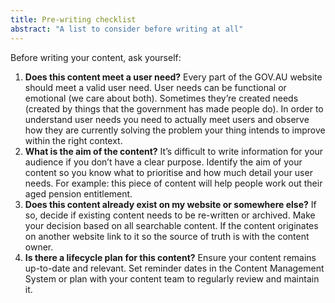 ```yaml
---
title: Pre-writing checklist
abstract: "A list to consider before writing at all"
---
```


Before writing your content, ask yourself:

1. **Does this content meet a user need?** Every part of the GOV.AU website should meet a valid user need. User needs can be functional or emotional (we care about both). Sometimes they’re created needs (created by things that the government has made people do). In order to understand user needs you need to actually meet users and observe how they are currently solving the problem your thing intends to improve within the right context.
2. **What is the aim of the content?** It’s difficult to write information for your audience if you don’t have a clear purpose. Identify the aim of your content so you know what to prioritise and how much detail your user needs. For example: this piece of content will help people work out their aged pension entitlement.
3. **Does this content already exist on my website or somewhere else?** If so, decide if existing content needs to be re-written or archived. Make your decision based on all searchable content. If the content originates on another website link to it so the source of truth is with the content owner.
4. **Is there a lifecycle plan for this content?** Ensure your content remains up-to-date and relevant. Set reminder dates in the Content Management System or plan with your content team to regularly review and maintain it.

